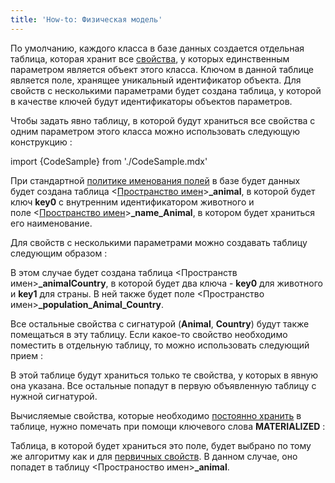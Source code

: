 ```yaml
---
title: 'How-to: Физическая модель'
---
```


По умолчанию, каждого класса в базе данных создается отдельная таблица, которая хранит все [свойства](Свойства.md), у которых единственным параметром является объект этого класса. Ключом в данной таблице является поле, хранящее уникальный идентификатор объекта. Для свойств с несколькими параметрами будет создана таблица, у которой в качестве ключей будут идентификаторы объектов параметров.

Чтобы задать явно таблицу, в которой будут храниться все свойства с одним параметром этого класса можно использовать следующую конструкцию :

import {CodeSample} from './CodeSample.mdx'

<CodeSample url="https://ru-documentation.lsfusion.org/sample?file=UseCaseDBModel&block=sample1"/>

При стандартной [политике именования полей](Таблицы.md#name) в базе будет данных будет создана таблица <[Пространство имен](Именование.md)\>**\_animal**, в которой будет ключ **key0** с внутренним идентификатором животного и поле <[Пространство имен](Именование.md)\>**\_name\_Animal**, в котором будет храниться его наименование.

Для свойств с несколькими параметрами можно создавать таблицу следующим образом :

<CodeSample url="https://ru-documentation.lsfusion.org/sample?file=UseCaseDBModel&block=sample2"/>

В этом случае будет создана таблица <Пространств имен\>**\_animalCountry**, в которой будет два ключа - **key0** для животного и **key1** для страны. В ней также будет поле <Пространство имен\>**\_population\_Animal\_Country**.

Все остальные свойства с сигнатурой (**Animal**, **Country**) будут также помещаться в эту таблицу. Если какое-то свойство необходимо поместить в отдельную таблицу, то можно использовать следующий прием :

<CodeSample url="https://ru-documentation.lsfusion.org/sample?file=UseCaseDBModel&block=sample3"/>

В этой таблице будут храниться только те свойства, у которых в явную она указана. Все остальные попадут в первую объявленную таблицу с нужной сигнатурой.

Вычисляемые свойства, которые необходимо [постоянно хранить](Материализации.md) в таблице, нужно помечать при помощи ключевого слова **MATERIALIZED** :

<CodeSample url="https://ru-documentation.lsfusion.org/sample?file=UseCaseDBModel&block=sample4"/>

Таблица, в которой будет храниться это поле, будет выбрано по тому же алгоритму как и для [первичных свойств](Первичные_свойства_DATA.md). В данном случае, оно попадет в таблицу <Пространоство имен\>**\_animal**.
